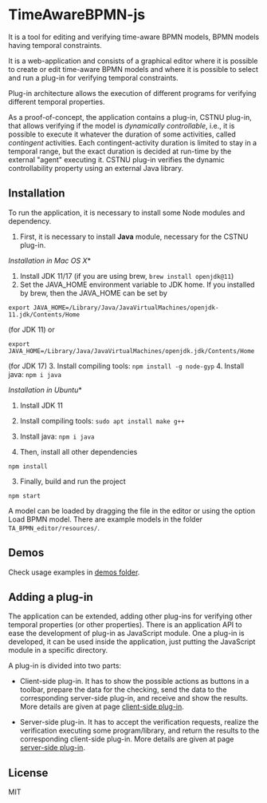 # TimeAwareBPMN-js

It is a tool for editing and verifying time-aware BPMN models, BPMN models having temporal constraints.

It is a web-application and consists of a graphical editor where it is possible to create or edit time-aware BPMN models
and where it is possible to select and run a plug-in for verifying temporal constraints.

Plug-in architecture allows the execution of different programs for verifying different temporal properties.

As a proof-of-concept, the application contains a plug-in, CSTNU plug-in, that allows verifying if the model is *dynamically controllable*,
i.e., it is possible to execute it whatever the duration of some activities, called *contingent* activities.
Each contingent-activity duration is limited to stay in a temporal range, but the exact duration is decided at run-time by the external "agent" executing it.
CSTNU plug-in verifies the dynamic controllability property using an external Java library.


## Installation
To run the application, it is necessary to install some Node modules and dependency.

1. First, it is necessary to install **Java** module, necessary for the CSTNU plug-in.

*Installation in Mac OS X**

1. Install JDK 11/17 (if you are using brew, `brew install openjdk@11`)
2. Set the JAVA_HOME environment variable to JDK home.
If you installed by brew, then the JAVA_HOME can be set by
```
export JAVA_HOME=/Library/Java/JavaVirtualMachines/openjdk-11.jdk/Contents/Home
```
(for JDK 11)
or
```
export JAVA_HOME=/Library/Java/JavaVirtualMachines/openjdk.jdk/Contents/Home
```
(for JDK 17)
3. Install compiling tools: `npm install -g node-gyp`
4. Install java: `npm i java`

*Installation in Ubuntu**

1. Install JDK 11
2. Install compiling tools: `sudo apt install make g++`
3. Install java: `npm i java`

2. Then, install all other dependencies
```
npm install
```

3. Finally, build and run the project
```
npm start
```
A model can be loaded by dragging the file in the editor or using the option Load BPMN model. There are example models in the folder `TA_BPMN_editor/resources/`.

## Demos
Check usage examples in [demos folder](./examples/demos/).


## Adding a plug-in
The application can be extended, adding other plug-ins for verifying other temporal properties (or other properties).
There is an application API to ease the development of plug-in as JavaScript module.
One a plug-in is developed, it can be used inside the application, just putting the JavaScript module in a specific directory.

A plug-in is divided into two parts:
* Client-side plug-in. It has to show the possible actions as buttons in a toolbar, prepare the data for the checking, send the data to the corresponding server-side plug-in, and receive and show the results.
More details are given at page [client-side plug-in](./TA_BPMN_editor/app/temporal-modeler/temporal-plugins-client/README.md).

* Server-side plug-in. It has to accept the verification requests, realize the verification executing some program/library, and return the results to the corresponding client-side plug-in.
More details are given at page [server-side plug-in](./temporal-plugins-server/README.md).

## License

MIT
